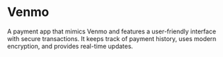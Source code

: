 # Venmo
A payment app that mimics Venmo and features a user-friendly interface with secure transactions. It keeps track of payment history, uses modern encryption, and provides real-time updates.
